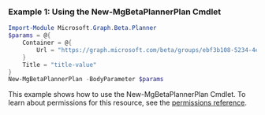 ### Example 1: Using the New-MgBetaPlannerPlan Cmdlet
```powershell
Import-Module Microsoft.Graph.Beta.Planner
$params = @{
	Container = @{
		Url = "https://graph.microsoft.com/beta/groups/ebf3b108-5234-4e22-b93d-656d7dae5874"
	}
	Title = "title-value"
}
New-MgBetaPlannerPlan -BodyParameter $params
```
This example shows how to use the New-MgBetaPlannerPlan Cmdlet.
To learn about permissions for this resource, see the [permissions reference](/graph/permissions-reference).

